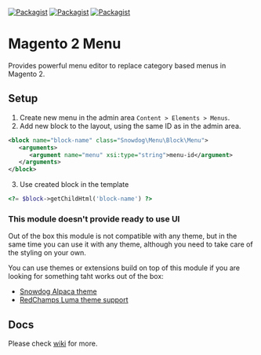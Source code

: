 [![Packagist](https://img.shields.io/packagist/v/snowdog/module-menu?style=for-the-badge)](https://packagist.org/packages/snowdog/module-menu)
[![Packagist](https://img.shields.io/packagist/dt/snowdog/module-menu?style=for-the-badge)](https://packagist.org/packages/snowdog/module-menu)
[![Packagist](https://img.shields.io/packagist/dm/snowdog/module-menu?style=for-the-badge)](https://packagist.org/packages/snowdog/module-menu)

# Magento 2 Menu
Provides powerful menu editor to replace category based menus in Magento 2.

## Setup
1. Create new menu in the admin area `Content > Elements > Menus`.
2. Add new block to the layout, using the same ID as in the admin area.
```xml
<block name="block-name" class="Snowdog\Menu\Block\Menu">
   <arguments>
      <argument name="menu" xsi:type="string">menu-id</argument>
   </arguments>
</block>
```
3. Use created block in the template
```php
<?= $block->getChildHtml('block-name') ?>
```

### This module doesn't provide ready to use UI
Out of the box this module is not compatible with any theme, but in the same time you can use it with any theme, although you need to take care of the styling on your own.

You can use themes or extensions build on top of this module if you are looking for something taht works out of the box:
- [Snowdog Alpaca theme](https://github.com/SnowdogApps/magento2-alpaca-theme)
- [RedChamps Luma theme support](https://github.com/redchamps/snowdog-menu-luma-support)

## Docs
Please check [wiki](https://github.com/SnowdogApps/magento2-menu/wiki) for more.
